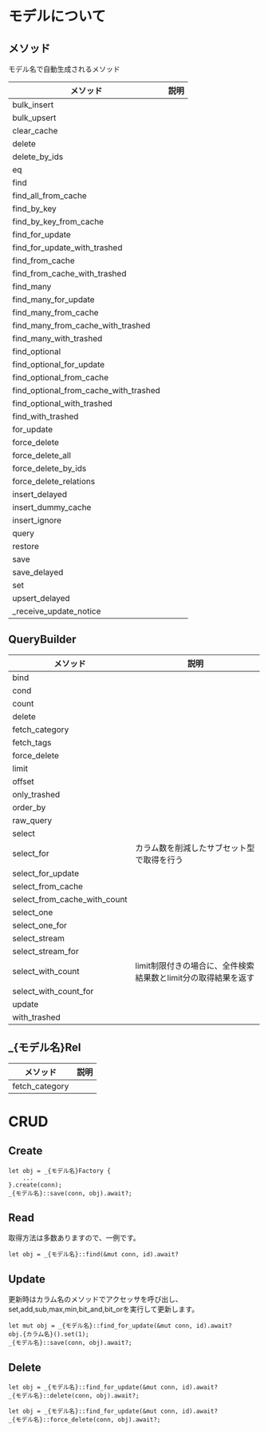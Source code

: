 # モデルについて

## メソッド

モデル名で自動生成されるメソッド

|メソッド|説明|
|---|---|
|bulk_insert||
|bulk_upsert||
|clear_cache||
|delete||
|delete_by_ids||
|eq||
|find||
|find_all_from_cache||
|find_by_key||
|find_by_key_from_cache||
|find_for_update||
|find_for_update_with_trashed||
|find_from_cache||
|find_from_cache_with_trashed||
|find_many||
|find_many_for_update||
|find_many_from_cache||
|find_many_from_cache_with_trashed||
|find_many_with_trashed||
|find_optional||
|find_optional_for_update||
|find_optional_from_cache||
|find_optional_from_cache_with_trashed||
|find_optional_with_trashed||
|find_with_trashed||
|for_update||
|force_delete||
|force_delete_all||
|force_delete_by_ids||
|force_delete_relations||
|insert_delayed||
|insert_dummy_cache||
|insert_ignore||
|query||
|restore||
|save||
|save_delayed||
|set||
|upsert_delayed||
|_receive_update_notice||

## QueryBuilder

|メソッド|説明|
|---|---|
|bind||
|cond||
|count||
|delete||
|fetch_category||
|fetch_tags||
|force_delete||
|limit||
|offset||
|only_trashed||
|order_by||
|raw_query||
|select||
|select_for|カラム数を削減したサブセット型で取得を行う|
|select_for_update||
|select_from_cache||
|select_from_cache_with_count||
|select_one||
|select_one_for||
|select_stream||
|select_stream_for||
|select_with_count|limit制限付きの場合に、全件検索結果数とlimit分の取得結果を返す|
|select_with_count_for||
|update||
|with_trashed||

## _{モデル名}Rel

|メソッド|説明|
|---|---|
|fetch_category||

# CRUD
## Create
```
let obj = _{モデル名}Factory {
    ...
}.create(conn);
_{モデル名}::save(conn, obj).await?;
```

## Read
取得方法は多数ありますので、一例です。
```
let obj = _{モデル名}::find(&mut conn, id).await?
```

## Update
更新時はカラム名のメソッドでアクセッサを呼び出し、set,add,sub,max,min,bit_and,bit_orを実行して更新します。

```
let mut obj = _{モデル名}::find_for_update(&mut conn, id).await?
obj.{カラム名}().set(1);
_{モデル名}::save(conn, obj).await?;
```

## Delete

```
let obj = _{モデル名}::find_for_update(&mut conn, id).await?
_{モデル名}::delete(conn, obj).await?;
```

```
let obj = _{モデル名}::find_for_update(&mut conn, id).await?
_{モデル名}::force_delete(conn, obj).await?;
```
